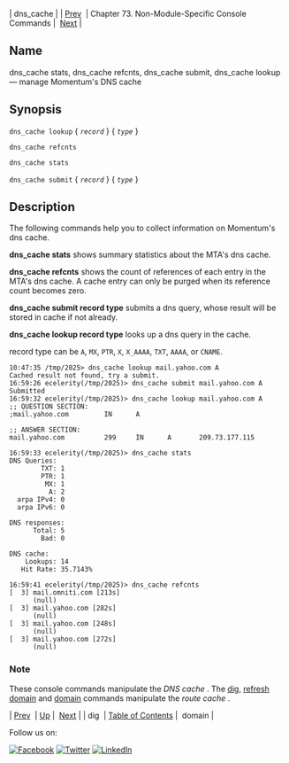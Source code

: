 | dns_cache |
| [Prev](console_commands.dig.php)  | Chapter 73. Non-Module-Specific Console Commands |  [Next](console_commands.domain.php) |

<a name="console_commands.dns_cache"></a>
## Name

dns_cache stats, dns_cache refcnts, dns_cache submit, dns_cache lookup — manage Momentum's DNS cache

## Synopsis

`dns_cache lookup` { *`record`* } { *`type`* }

`dns_cache refcnts`

`dns_cache stats`

`dns_cache submit` { *`record`* } { *`type`* }

<a name="idp13511264"></a>
## Description

The following commands help you to collect information on Momentum's dns cache.

**dns_cache stats**       shows summary statistics about the MTA's dns cache.

**dns_cache refcnts**         shows the count of references of each entry in the MTA's dns cache. A cache entry can only be purged when its reference count becomes zero.

**dns_cache submit record type**                    submits a dns query, whose result will be stored in cache if not already.

**dns_cache lookup record type**                    looks up a dns query in the cache.

record type can be `A`, `MX`, `PTR`, `X`, `X_AAAA`, `TXT`, `AAAA`, or `CNAME`.

```
10:47:35 /tmp/2025> dns_cache lookup mail.yahoo.com A
Cached result not found, try a submit.
16:59:26 ecelerity(/tmp/2025)> dns_cache submit mail.yahoo.com A
Submitted
16:59:32 ecelerity(/tmp/2025)> dns_cache lookup mail.yahoo.com A
;; QUESTION SECTION:
;mail.yahoo.com         IN      A

;; ANSWER SECTION:
mail.yahoo.com          299     IN      A       209.73.177.115

16:59:33 ecelerity(/tmp/2025)> dns_cache stats
DNS Queries:
        TXT: 1
        PTR: 1
         MX: 1
          A: 2
  arpa IPv4: 0
  arpa IPv6: 0

DNS responses:
      Total: 5
        Bad: 0

DNS cache:
    Lookups: 14
   Hit Rate: 35.7143%

16:59:41 ecelerity(/tmp/2025)> dns_cache refcnts
[  3] mail.omniti.com [213s]
      (null)
[  3] mail.yahoo.com [282s]
      (null)
[  3] mail.yahoo.com [248s]
      (null)
[  3] mail.yahoo.com [272s]
      (null)
```

### Note

These console commands manipulate the *DNS cache* . The [dig](console_commands.dig.php "dig"), [refresh domain](console_commands.refresh_domain.php "refresh domain") and [domain](console_commands.domain.php "domain") commands manipulate the *route cache* .

| [Prev](console_commands.dig.php)  | [Up](console.cmds.ref.php) |  [Next](console_commands.domain.php) |
| dig  | [Table of Contents](index.php) |  domain |

Follow us on:

[![Facebook](https://support.messagesystems.com/images/icon-facebook.png)](http://www.facebook.com/messagesystems) [![Twitter](https://support.messagesystems.com/images/icon-twitter.png)](http://twitter.com/#!/MessageSystems) [![LinkedIn](https://support.messagesystems.com/images/icon-linkedin.png)](http://www.linkedin.com/company/message-systems)